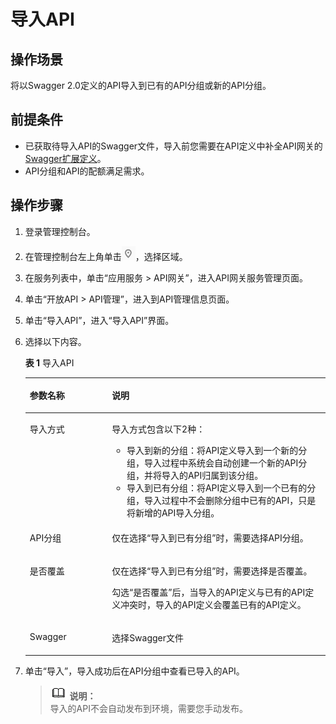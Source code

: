 # 导入API<a name="apig-zh-ug-181025104"></a>

## 操作场景<a name="section25971517509"></a>

将以Swagger 2.0定义的API导入到已有的API分组或新的API分组。

## 前提条件<a name="section1678010231609"></a>

-   已获取待导入API的Swagger文件，导入前您需要在API定义中补全API网关的[Swagger扩展定义](https://support.huaweicloud.com/devg-apig/apig-zh-dev-181109073.html)。
-   API分组和API的配额满足需求。

## 操作步骤<a name="section1539513818214"></a>

1.  登录管理控制台。
2.  在管理控制台左上角单击![](figures/icon-region.png)，选择区域。
3.  在服务列表中，单击“应用服务 \> API网关”，进入API网关服务管理页面。
4.  单击“开放API \> API管理”，进入到API管理信息页面。
5.  单击“导入API”，进入“导入API”界面。
6.  选择以下内容。

    **表 1**  导入API

    <a name="table11284181112369"></a>
    <table><thead align="left"><tr id="row6284151113368"><th class="cellrowborder" valign="top" width="27.35%" id="mcps1.2.3.1.1"><p id="p15990164813454"><a name="p15990164813454"></a><a name="p15990164813454"></a>参数名称</p>
    </th>
    <th class="cellrowborder" valign="top" width="72.65%" id="mcps1.2.3.1.2"><p id="p99907481453"><a name="p99907481453"></a><a name="p99907481453"></a>说明</p>
    </th>
    </tr>
    </thead>
    <tbody><tr id="row14286311173619"><td class="cellrowborder" valign="top" width="27.35%" headers="mcps1.2.3.1.1 "><p id="p52861411103620"><a name="p52861411103620"></a><a name="p52861411103620"></a><span>导入方式</span></p>
    </td>
    <td class="cellrowborder" valign="top" width="72.65%" headers="mcps1.2.3.1.2 "><p id="p17286171143616"><a name="p17286171143616"></a><a name="p17286171143616"></a>导入方式包含以下2种：</p>
    <a name="ul17716192483810"></a><a name="ul17716192483810"></a><ul id="ul17716192483810"><li>导入到新的分组：将API定义导入到一个新的分组，导入过程中系统会自动创建一个新的API分组，并将导入的API归属到该分组。</li><li>导入到已有分组：将API定义导入到一个已有的分组，导入过程中不会删除分组中已有的API，只是将新增的API导入分组。</li></ul>
    </td>
    </tr>
    <tr id="row3286101118369"><td class="cellrowborder" valign="top" width="27.35%" headers="mcps1.2.3.1.1 "><p id="p32861711183614"><a name="p32861711183614"></a><a name="p32861711183614"></a><span>API分组</span></p>
    </td>
    <td class="cellrowborder" valign="top" width="72.65%" headers="mcps1.2.3.1.2 "><p id="p92867112366"><a name="p92867112366"></a><a name="p92867112366"></a>仅在选择“导入到已有分组”时，需要选择API分组。</p>
    </td>
    </tr>
    <tr id="row7286711183611"><td class="cellrowborder" valign="top" width="27.35%" headers="mcps1.2.3.1.1 "><p id="p12286191116360"><a name="p12286191116360"></a><a name="p12286191116360"></a><span>是否覆盖</span></p>
    </td>
    <td class="cellrowborder" valign="top" width="72.65%" headers="mcps1.2.3.1.2 "><p id="p20286181118363"><a name="p20286181118363"></a><a name="p20286181118363"></a>仅在选择“导入到已有分组”时，需要选择是否覆盖。</p>
    <p id="p72021538134113"><a name="p72021538134113"></a><a name="p72021538134113"></a>勾选“是否覆盖”后，当导入的API定义与已有的API定义冲突时，导入的API定义会覆盖已有的API定义。</p>
    </td>
    </tr>
    <tr id="row32862011133615"><td class="cellrowborder" valign="top" width="27.35%" headers="mcps1.2.3.1.1 "><p id="p132861115369"><a name="p132861115369"></a><a name="p132861115369"></a><span>Swagger</span></p>
    </td>
    <td class="cellrowborder" valign="top" width="72.65%" headers="mcps1.2.3.1.2 "><p id="p14286151113620"><a name="p14286151113620"></a><a name="p14286151113620"></a>选择<span>Swagger</span>文件</p>
    </td>
    </tr>
    </tbody>
    </table>

7.  单击“导入”，导入成功后在API分组中查看已导入的API。

    >![](public_sys-resources/icon-note.gif) **说明：**   
    >导入的API不会自动发布到环境，需要您手动发布。  


